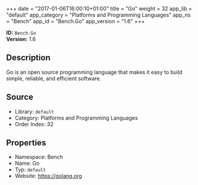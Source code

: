 ﻿+++
date = "2017-01-06T16:00:10+01:00"
title = "Go"
weight = 32
app_lib = "default"
app_category = "Platforms and Programming Languages"
app_ns = "Bench"
app_id = "Bench.Go"
app_version = "1.6"
+++

**ID:** `Bench.Go`  
**Version:** 1.6  
<!--more-->

## Description
Go is an open source programming language that makes it easy
to build simple, reliable, and efficient software.

## Source

* Library: `default`
* Category: Platforms and Programming Languages
* Order Index: 32

## Properties

* Namespace: Bench
* Name: Go
* Typ: `default`
* Website: <https://golang.org>

